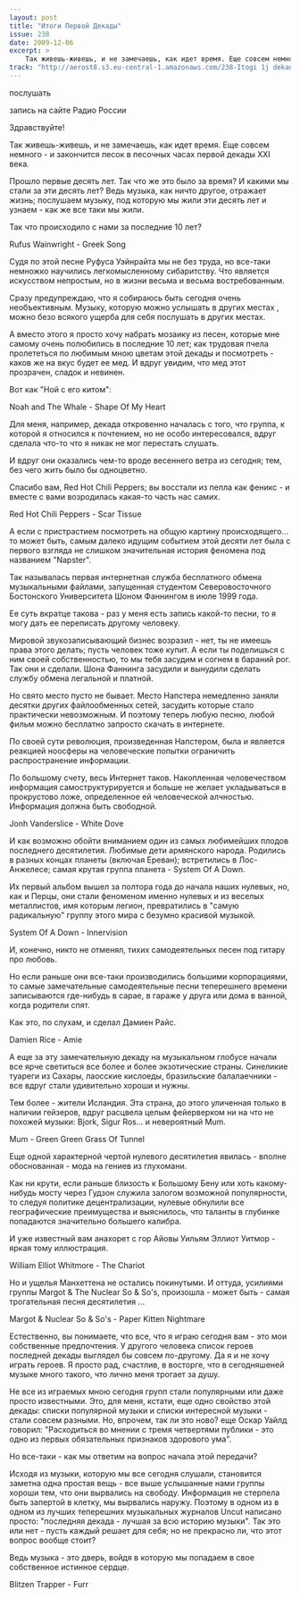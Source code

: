 ```yaml
---
layout: post
title: "Итоги Первой Декады"
issue: 238
date: 2009-12-06
excerpt: >
    Так живешь-живешь, и не замечаешь, как идет время. Еще совсем немного - и закончится песок в песочных часах первой декады XXI века.
track: "http://aerost8.s3.eu-central-1.amazonaws.com/238-Itogi 1j dekady.mp3"
---
```


послушать

запись на сайте Радио России

Здравствуйте!

Так живешь-живешь, и не замечаешь, как идет время. Еще совсем немного - и закончится песок в песочных часах первой декады XXI века.

Прошло первые десять лет. Так что же это было за время? И какими мы стали за эти десять лет? Ведь музыка, как ничто другое, отражает жизнь; послушаем музыку, под которую мы жили эти десять лет и узнаем - как же все таки мы жили.

Так что происходило с нами за последние 10 лет?

Rufus Wainwright - Greek Song

Судя по этой песне Руфуса Уэйнрайта мы не без труда, но все-таки немножко научились легкомысленному сибаритству. Что является искусством непростым, но в жизни весьма и весьма востребованным.

Сразу предупреждаю, что я собираюсь быть сегодня очень необъективным. Музыку, которую можно услышать в других местах , можно безо всякого ущерба для себя послушать в других местах.

А вместо этого я просто хочу набрать мозаику из песен, которые мне самому очень полюбились в последние 10 лет; как трудовая пчела пролететься по любимым мною цветам этой декады и посмотреть - каков же на вкус будет ее мед. И вдруг увидим, что мед этот прозрачен, сладок и невинен.

Вот как "Ной с его китом":

Noah and The Whale - Shape Of My Heart

Для меня, например, декада откровенно началась с того, что группа, к которой я относился к почтением, но не особо интересовался, вдруг сделала что-то что я никак не мог перестать слушать.

И вдруг они оказались чем-то вроде весеннего ветра из сегодня; тем, без чего жить было бы одноцветно.

Спасибо вам, Red Hot Chili Peppers; вы восстали из пепла как феникс - и вместе с вами возродилась какая-то часть нас самих.

Red Hot Chili Peppers - Scar Tissue

А если с пристрастием посмотреть на общую картину происходящего... то может быть, самым далеко идущим событием этой десяти лет была с первого взгляда не слишком значительная история феномена под названием "Napster".

Так называлась первая интернетная служба бесплатного обмена музыкальными файлами, запущенная студентом Северовосточного Бостонского Университета Шоном Фаннингом в июле 1999 года.

Ее суть вкратце такова - раз у меня есть запись какой-то песни, то я могу дать ее переписать другому человеку.

Мировой звукозаписывающий бизнес возразил - нет, ты не имеешь права этого делать; пусть человек тоже купит. А если ты поделишься с ним своей собственностью, то мы тебя засудим и согнем в бараний рог. Так они и сделали. Шона Фаннинга засудили и вынудили сделать службу обмена легальной и платной.

Но свято место пусто не бывает. Место Напстера немедленно заняли десятки других файлообменных сетей, засудить которые стало практически невозможным. И поэтому теперь любую песню, любой фильм можно бесплатно запросто скачать в интернете.

По своей сути революция, произведенная Напстером, была и является реакцией ноосферы на человеческие попытки ограничить распространение информации.

По большому счету, весь Интернет таков. Накопленная человечеством информация самоструктурируется и больше не желает укладываться в прокрустово ложе, определенное ей человеческой алчностью. Информация должна быть свободной.

Jonh Vanderslice - White Dove

И как возможно обойти вниманием один из самых любимейших плодов последнего десятилетия. Любимые дети армянского народа. Родились в разных концах планеты (включая Ереван); встретились в Лос-Анжелесе; самая крутая группа планета - System Of A Down.

Их первый альбом вышел за полтора года до начала наших нулевых, но, как и Перцы, они стали феноменом именно нулевых и из веселых металлистов, имя которым легион, превратились в "самую радикальную" группу этого мира с безумно красивой музыкой.

System Of A Down - Innervision

И, конечно, никто не отменял, тихих самодеятельных песен под гитару про любовь.

Но если раньше они все-таки производились большими корпорациями, то самые замечательные самодеятельные песни теперешнего времени записываются где-нибудь в сарае, в гараже у друга или дома в ванной, когда родители спят.

Как это, по слухам, и сделал Дамиен Райс.

Damien Rice - Amie

А еще за эту замечательную декаду на музыкальном глобусе начали все ярче светиться все более и более экзотические страны. Синеликие туареги из Сахары, лаосские кислоеды, бразильские балалаечники - все вдруг стали удивительно хороши и нужны.

Тем более - жители Исландия. Эта страна, до этого уличенная только в наличии гейзеров, вдруг расцвела целым фейерверком ни на что не похожей музыки: Bjork, Sigur Ros... и невероятный Mum.

Mum - Green Green Grass Of Tunnel

Еще одной характерной чертой нулевого десятилетия явилась - вполне обоснованная - мода на гениев из глухомани.

Как ни крути, если раньше близость к Большому Бену или хоть какому-нибудь мосту через Гудзон служила залогом возможной популярности, то следуя политике децентрализации, нулевые обнулили все географические преимущества и выяснилось, что таланты в глубинке попадаются значительно большего калибра.

И уже известный вам анахорет с гор Айовы Уильям Эллиот Уитмор - яркая тому иллюстрация.

William Elliot Whitmore - The Chariot

Но и ущелья Манхеттена не остались покинутыми. И оттуда, усилиями группы Margot & The Nuclear So & So's, произошла - может быть - самая трогательная песня десятилетия ...

Margot & Nuclear So & So's - Paper Kitten Nightmare

Естественно, вы понимаете, что все, что я играю сегодня вам - это мои собственные предпочтения. У другого человека список героев последней декады выглядел бы совсем по-другому. Да я и не хочу играть героев. Я просто рад, счастлив, в восторге, что в сегодняшеней музыке много такого, что лично меня трогает за душу.

Не все из играемых мною сегодня групп стали популярными или даже просто известными. Это, для меня, кстати, еще одно свойство этой декады: списки популярной музыки и списки интересной музыки - стали совсем разными. Но, впрочем, так ли это ново? еще Оскар Уайлд говорил: "Расходиться во мнении с тремя четвертями публики - это одно из первых обязательных признаков здорового ума".

Но все-таки - как мы ответим на вопрос начала этой передачи?

Исходя из музыки, которую мы все сегодня слушали, становится заметна одна простая вещь - все выше услышанные нами группы хороши тем, что они вырвались на свободу. Информация не стерпела быть запертой в клетку, мы вырвались наружу. Поэтому в одном из в одном из лучших теперешних музыкальных журналов Uncut написано просто: "последняя декада - лучшая за всю историю музыки". Так это или нет - пусть каждый решает для себя; но не прекрасно ли, что этот вопрос вообще стоит?

Ведь музыка - это дверь, войдя в которую мы попадаем в свое собственное истинное сердце.

Blitzen Trapper - Furr
